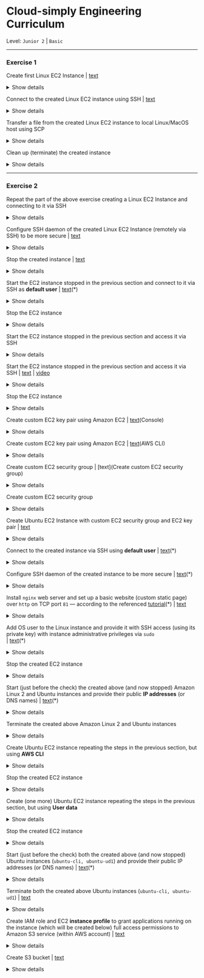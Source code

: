 # Cloud-simply Engineering Curriculum
Level: `Junior 2` | `Basic`

---
### Exercise 1
Create first Linux EC2 Instance 
  | [text](https://docs.aws.amazon.com/AWSEC2/latest/UserGuide/EC2_GetStarted.html)
<details><summary>Show details</summary>  

* **Details**
  * Use AWS Console
  * Use any of the created IAM admin users 
  * Use AWS Region: `Europe (Frankfurt) eu-central-1` 
    | [text](https://docs.aws.amazon.com/awsconsolehelpdocs/latest/gsg/select-region.html)
  * Use the following EC2 instance settings (pre selected as default when applicable) 
     * Amazon Machine Image: `Amazon Linux 2 AMI (HVM), SSD Volume Type`
     * Instance type: `t2.micro` 
     * Security group name (wizard created): `launch-wizard-1` 
       * **Create a new key pair** as wizard prompted and download the private key file        
         * Key pair type: `RSA` 
         * Key pair name: `launch-wizard-1`
         * Downloaded private key file name: `launch-wizard-1.pem`
* **What we have as a result (to check/validate)**
  * **Running** Amazon Linux 2 EC2 instance (created within AWS account) in `eu-central-1` region, SSH RSA private key (downloaded) 
</details>

Connect to the created Linux EC2 instance using SSH
  | [text](https://docs.aws.amazon.com/AWSEC2/latest/UserGuide/AccessingInstancesLinux.html)<details><summary>Show details</summary>

* **Details**
  * Use corresponding user name and the instance public DNS name (or IP address)
    | [text](https://docs.aws.amazon.com/AWSEC2/latest/UserGuide/connection-prereqs.html)
  * Use the downloaded private key 
    | [text](https://docs.aws.amazon.com/AWSEC2/latest/UserGuide/connection-prereqs.html)
  * Use terminal of local Linux/MacOS workplace
    * Make sure local Linux/MacOS workplace has `ssh` program installed
  * Use terminal of the created AWS Cloud9 IDE environment
* **What we have as a result (to check/validate)**
  * SSH session (to the created EC2 instance) established (with the ability to execute commands remotely)
</details>

Transfer a file from the created Linux EC2 instance to local Linux/MacOS host using SCP
<details><summary>Show details</summary>

* **Details**
  * Make sure local Linux/MacOS workplace has scp program installed
  * Use the same command parameters as ones used to connect to the instance via SSH above
  * Use the following file paths:
    * Remote file: `/etc/ssh/ssh_host_ecdsa_key.pub`
    * Local file: `~/.ssh/ssh_host_ecdsa_key.pub`
* **What we have as a result (to check/validate)**
  * ~/.ssh/ssh_host_ecdsa_key.pub file presence (on the filesystem of local Linux/MacOS host) 
</details>

Clean up (terminate) the created instance
<details><summary>Show details</summary>

* **What we have as a result (to check/validate)**
  * No instance exists in AWS account (the created EC2 instance is terminated)
</details>  

---
### Exercise 2
Repeat the part of the above exercise creating a Linux EC2 Instance and connecting to it via SSH
<details><summary>Show details</summary>

* **Details**
  * To connect to the instance via SSH use **default user** name (user which is default for the Amazon Machine Image used to launch the instance) and the downloaded private key
* **What we have as a result (to check/validate)**
  * Ability to execute commands in shell of the created instance remotely via SSH
</details>

Configure SSH daemon of the created Linux EC2 Instance (remotely via SSH) to be more secure 
  | [text](https://aws.amazon.com/ru/premiumsupport/knowledge-center/ec2-ssh-best-practices/)
<details><summary>Show details</summary>

* **Details**
  * Disallow SSH access for Linux `root` user
    * Backup Linux `root` user public key authentication settings
      | [text](https://man.openbsd.org/sshd.8)
    * Setup public key authentication for Linux `root` user **to allow** to use the same public key as used for **default user** 
    * Try to connect to the instance via SSH with root user using public key of **default user**
    * Configure SSH daemon to **deny**  <span style="color:red">connecing</span> for Linux `root` user
      | [text](https://man.openbsd.org/sshd_config.5)
    * Make sure it is not possible to connect to the instance via SSH for Linux `root` user
    * Restore Linux `root` user public key authentication settings from the backup
  * Disallow SSH access using passwords
    * Setup password for the **default user** in the Linux instance
      | passwd(1)
    * Try to connect to the instance via SSH with **default user** using password
    * Configure SSH daemon to **allow** connecting with password
      | [text](https://man.openbsd.org/sshd_config.5)
    * Try to connect to the instance via SSH with **default user** using password
    * Configure SSH daemon to **deny** connecing with password
    * Make sure it is **not possible** to connect to the instance via SSH using password
  * Install `fail2ban` utility and enable and start it as a service  
     * fail2ban monitors log files and blocks consecutive unsuccessful access attempts
     * Update the EC2 instance software (all packages)
       | [text](https://docs.aws.amazon.com/AWSEC2/latest/UserGuide/install-updates.html)
     * Try to find `fail2ban` software package
       | [text](https://docs.aws.amazon.com/AWSEC2/latest/UserGuide/find-software.html)
     * Add EPEL repository for the EC2 instance running Amazon Linux 2
       | [text](https://aws.amazon.com/ru/premiumsupport/knowledge-center/ec2-enable-epel/)
       | [text](https://docs.aws.amazon.com/AWSEC2/latest/UserGuide/add-repositories.html)
     * Try to find `fail2ban` software package again
     * Install `fail2ban` software package
       | [text](https://docs.aws.amazon.com/AWSEC2/latest/UserGuide/install-software.html)
     * Enable and start `fail2ban` service
       | [text](https://www.redhat.com/sysadmin/getting-started-systemctl)
     * Leave the `fail2ban` utility configured by default
* **What we have as a result (to check/validate)**
  * SSH daemon is configured according to best practices for keeping Linux instance secure
</details>

Stop the created instance
 | [text](https://docs.aws.amazon.com/AWSEC2/latest/UserGuide/Stop_Start.html)
<details><summary>Show details</summary>

* **Details**
  * Use AWS Console
* **What we have as a result (to check/validate)**
  * Linux EC2 instance in **Stopped** state in AWS account in `eu-central-1` region
</details> 

Start the EC2 instance stopped in the previous section and connect to it via SSH as **default user**
  | [text](https://docs.aws.amazon.com/AWSEC2/latest/UserGuide/Stop_Start.html)(*)
<details><summary>Show details</summary>

* **Details**
  * To start instance use AWS Console
  * Install `nginx` package on the EC2 Instance (remotely via SSH) and configure `http` access to it
  * Install `nginx` software package by repeating the same step for `nginx` package as for installing `fail2ban` utility in the previous section 
    * Update the EC2 instance software (all packages)
      | [text](https://docs.aws.amazon.com/AWSEC2/latest/UserGuide/install-updates.html)(*)
    * Make sure EPEL repository is added
      | [text](https://aws.amazon.com/ru/premiumsupport/knowledge-center/ec2-enable-epel/)(*)
      | [text](https://docs.aws.amazon.com/AWSEC2/latest/UserGuide/add-repositories.html)(*) 
    * Find `nginx` software package
      | [text](https://docs.aws.amazon.com/AWSEC2/latest/UserGuide/find-software.html)(*) 
    * Install `nginx` software package
      | [text](https://docs.aws.amazon.com/AWSEC2/latest/UserGuide/install-software.html)(*)
    * Enable and start `nginx` service
      | [text](https://www.redhat.com/sysadmin/getting-started-systemctl)(*)
   * Use the following commands to configure Amazon Linux 2 OS firewall to allow ingress `http` traffic
     * `sudo firewall-cmd --zone=public --add-service=http --permanent`
     * `sudo firewall-cmd --reload`
   * If it is required use the following commands to configure Amazon Linux 2 OS firewall to allow ingress traffic on specific `<port>/<protocol>` (for example `8080/tcp`)
     * `sudo firewall-cmd --zone=public --add-port=<port>/<protocol> --permanent`
     * `sudo firewall-cmd --reload`
   * Allow `http` traffic to access `nginx` service running on TCP port `80`
     | [text](https://aws.amazon.com/ru/premiumsupport/knowledge-center/connect-http-https-ec2/)
     * Use AWS Console
     * Configure the security group of the EC2 instance to allow `http` traffic by adding an inbound rule on TCP port `80` from the source address `0.0.0.0/0`
       | [text](https://docs.aws.amazon.com/vpc/latest/userguide/VPC_SecurityGroups.html)
       | [video](https://www.youtube.com/watch?v=UQLWYy-EpCg)  
* **What we have as a result (to check/validate)**
  * Ability to execute commands remotely (via SSH) in shell of the instance created in the previous section 
</details>
  
Stop the EC2 instance
<details><summary>Show details</summary>

* **Details**
  * Use AWS Console
* **What we have as a result (to check/validate)**
  * Linux EC2 instance in **Stopped** state in AWS account in `eu-central-1` region
</details> 
  
Start the EC2 instance stopped in the previous section and access it via SSH
<details><summary>Show details</summary>

* **Details**
  * See the previous section
* **What we have as a result (to check/validate)**
  * See the previous section
</details>   
    
Start the EC2 instance stopped in the previous section and access it via SSH
  | [text](https://aws.amazon.com/ru/premiumsupport/knowledge-center/new-user-accounts-linux-instance/)
  | [video](https://www.youtube.com/watch?v=khPGZYh73fo)
<details><summary>Show details</summary>

* **Details**
  * Use the following Linux OS user settings
    | adduser(8)
    * Username: `tutor-a`
    * Public key: `ssh-ed25519 AAAAC3NzaC1lZDI1NTE5AAAAIChvBKAJbIt0H0O26DbZnu2I0kHG+OJBEvR0UkgqWwFb tutor-a`
  * Provide user `tutor-a` with instance administrative privileges via `sudo`
    | [text](https://developers.redhat.com/blog/2018/08/15/how-to-enable-sudo-on-rhel)
    * Add user `tutor-a` to the group: `wheel`
      | usermod(8)
    * Use `visudo` command (which safely edits `/etc/sudoers` file with `vi` editor) to enable all users in group `wheel` to run any command with `sudo` **without a password**
      | visudo(8)
* **What we have as a result (to check/validate)**
  * User `tutor-a` has SSH access to the Linux EC2 instance (using its private key) with instance administrative privileges via `sudo`
</details>   
  
Stop the EC2 instance
<details><summary>Show details</summary>

* **Details**
  * See the previous section
* **What we have as a result (to check/validate)**
  * **Stopped** Linux EC2 instance in `eu-central-1` region configured according to the following
    * Amazon Linux 2 OS installed
    * SSH daemon configured according to best practices
    * Web server `nginx` installed and accessible via `http` on TCP port `80`
    * User `tutor-a` created and provided SSH access (using its private key) with instance administrative privileges via `sudo`  
</details>   
  
Create custom EC2 key pair using Amazon EC2
  | [text](https://docs.aws.amazon.com/AWSEC2/latest/UserGuide/ec2-key-pairs.html)(Console)
<details><summary>Show details</summary>

* **Details**
  * Use AWS Console
  * Use any of the created IAM admin users
  * Use AWS Region: `Europe (Frankfurt) eu-central-1`
  * Use the following EC2 key pair settings
    * Key pair name: `student-rsa`
    * Key pair type: `RSA`
    * Private key file format: `.pem`
  * Save downloaded private key file (`student-rsa.pem`) as `~/.ssh/id_student_rsa` (in local Linux/MacOS workplace) and make appropriate permission changes
* **What we have as a result (to check/validate)**
  * EC2 key pair `student-rsa` in `eu-central-1` region, private key file `~/.ssh/id_student_rsa`
</details>   
  
Create custom EC2 key pair using Amazon EC2
  | [text](https://docs.aws.amazon.com/AWSEC2/latest/UserGuide/ec2-key-pairs.html)(AWS CLI)
<details><summary>Show details</summary>

* **Details**
  * Use AWS CLI
  * Use any of the created IAM admin users
  * Use AWS Region: `Europe (Frankfurt) eu-central-1`
  * Use the following EC2 key pair settings
    * Key pair name: `student-ed25519`
    * Key pair type: `ED25519`
    * Private key file format: `.pem`
  * Save private key file as `~/.ssh/id_student_ed25519` (in local Linux/MacOS workplace) and make appropriate permission changes
* **What we have as a result (to check/validate)**
  * EC2 key pair `student-ed25519` in `eu-central-1` region, private key file `~/.ssh/id_student_ed25519`
</details>   
  
Create custom EC2 security group
  | [text](Create custom EC2 security group)
<details><summary>Show details</summary>

* **Details**
  * Use AWS Console
    | [text](https://docs.aws.amazon.com/AWSEC2/latest/UserGuide/working-with-security-groups.html)(New console) 
  * Use any of the created IAM admin users
  * Use AWS Region: `Europe (Frankfurt) eu-central-1`
  * Use the following security group settings
    * Security group name: `public-ssh-and-http`
    * Description: `Allow SSH and HTTP access from the World`
    * VPC: use `default` VPC (the only VPC ID available at this stage)
    * Allow ingress `http` traffic on TCP port `80` from the source address `0.0.0.0/0`	
      | [text](https://developers.redhat.com/blog/2018/08/15/how-to-enable-sudo-on-rhel)(New console) 
    * Allow ingress `ssh` traffic on TCP port `22` from the source address `0.0.0.0/0`
    * Allow all egress traffic to the destination address `0.0.0.0/0`     
* **What we have as a result (to check/validate)**
  * EC2 security group `public-ssh-and-http in eu-central-1` region allowing SSH and HTTP access from the World
</details>   
  
Create custom EC2 security group
<details><summary>Show details</summary>

* **Details**
  * Use AWS CLI
    | [text](https://docs.aws.amazon.com/AWSEC2/latest/UserGuide/working-with-security-groups.html)(Command line) 
  * Use any of the created IAM admin users
  * Use AWS Region: `Europe (Frankfurt) eu-central-1`
  * Use the following security group settings
    * Security group name: `public-ssh-http-81`
    * Description: `Allow SSH, HTTP and 81/TCP access from the World`
    * VPC: use `default` VPC (the only VPC ID available at this stage)
    * Allow ingress `http` traffic on TCP port 80 from the source address `0.0.0.0/0`
      | [text](https://developers.redhat.com/blog/2018/08/15/how-to-enable-sudo-on-rhel)(Command line) 
    * Allow ingress traffic on TCP port `81` from the source address `0.0.0.0/0`  
    * Allow ingress `ssh` traffic on TCP port `22` from the source address `0.0.0.0/0`
    * Allow all egress traffic to the destination address `0.0.0.0/0`       
* **What we have as a result (to check/validate)**
  * EC2 security group `public-ssh-http-81`  in `eu-central-1` region allowing SSH, HTTP, and TCP on port `81` access from the World
</details>   
   
Create Ubuntu EC2 Instance with custom EC2 security group and EC2 key pair
  | [text](https://docs.aws.amazon.com/AWSEC2/latest/UserGuide/get-set-up-for-amazon-ec2.html)
<details><summary>Show details</summary>

* **Details**
  * Use AWS Console 
  * Use any of the created IAM admin users
  * Use AWS Region: `Europe (Frankfurt) eu-central-1`
  * Use the following EC2 instance settings (all set as default with the exception of the specified)
    | [text](https://docs.aws.amazon.com/AWSEC2/latest/UserGuide/launching-instance.html)
    * Amazon Machine Image: `Ubuntu Server 20.04 LTS (HVM), SSD Volume Type`(Free tier eligible)
    * Instance type: `t2.micro` (Free tier eligible)
    * Instance tag key-value: `Name: ubuntu-console`
    * Security group name: `public-ssh-and-http`
    * **Choose an existing key pair** as wizard prompted
      * Select a key pair: `student-rsa|RSA` 
* **What we have as a result (to check/validate)**
  * **Running** Ubuntu EC2 instance (`ubuntu-console`) in `eu-central-1` region
</details>   
  
Connect to the created instance via SSH using **default user**
  | [text](https://docs.aws.amazon.com/AWSEC2/latest/UserGuide/connection-prereqs.html)(*)
<details><summary>Show details</summary>
  
* **What we have as a result (to check/validate)**
  * Ability to execute commands in shell of the created instance remotely via SSH
</details>   
  
Configure SSH daemon of the created instance to be more secure 
  | [text](https://aws.amazon.com/ru/premiumsupport/knowledge-center/ec2-ssh-best-practices/)(*)
<details><summary>Show details</summary>

* **Details**
  * Make sure that SSH access for Linux `root` user is prohibited
  * Make sure that SSH access using passwords is prohibited
  * Make sure that SSH access using passwords is prohibited
* **What we have as a result (to check/validate)**
  * SSH daemon is configured according to best practices
</details>   
  
Install `nginx` web server and set up a basic website (custom static page) over `http` on TCP port `81` — according to the referenced [tutorial](https://ubuntu.com/tutorials/install-and-configure-nginx#1-overview)(*)
  | [text](https://ubuntu.com/tutorials/install-and-configure-nginx#1-overview)
<details><summary>Show details</summary>

* **Details**
  * Make sure both default `nginx` welcome page (*Welcome to nginx*) and basic website (*Hello, Nginx!*) are accessible from all over the world  
* **What we have as a result (to check/validate)**
  * http request to TCP port 80 to public IP address or DNS name of the EC2 instance returns default nginx welcome page of Ubuntu AMI (*Welcome to nginx!*); http request to TCP port 81 to public IP address or DNS name of the EC2 instance returns custom static page (*Hello, Nginx!*)
</details>   
  
Add OS user to the Linux instance and provide it with SSH access (using its private key) with instance administrative privileges via `sudo`  
  | [text](https://aws.amazon.com/ru/premiumsupport/knowledge-center/new-user-accounts-linux-instance/)(*)
<details><summary>Show details</summary>
 
* **Details**
  * Use the following Linux OS user settings
    | [adduser(8)](http://manpages.ubuntu.com/manpages/trusty/man8/adduser.8.html) 
    * Username: `tutor-a`
    * Public key: `ssh-ed25519 AAAAC3NzaC1lZDI1NTE5AAAAIChvBKAJbIt0H0O26DbZnu2I0kHG+OJBEvR0UkgqWwFb tutor-a`
  * Provide user `tutor-a` with instance administrative privileges via `sudo`
    | [text](https://www.digitalocean.com/community/tutorials/how-to-edit-the-sudoers-file)(add) 
    * Add user `tutor-a` to the group: `sudo`
    * Use `visudo` command to enable all users in group `sudo` to run **any command as any user or member of any group** with `sudo` **without a password**
* **What we have as a result (to check/validate)**
  * User `tutor-a` has SSH access to the Linux EC2 instance (using its private key); user `tutor-a` is a member of  `sudo` group; members of group `sudo` can run any command as any user or member of any group with `sudo` without a password
</details>  
  
Stop the created EC2 instance
<details><summary>Show details</summary>
 
* **What we have as a result (to check/validate)**
  * **Stopped** Linux EC2 instance in `eu-central-1` region configured according to the following
    * Ubuntu Server 20.04 LTS OS installed
    * SSH daemon configured according to best practices
    * Web server `nginx` installed and accessible via `http` on TCP ports `80` and `81`
    * Members of the group `sudo` can run any command as any user or member of any group with `sudo` without a password
    * User `tutor-a` created and provided SSH access (using its private key) with instance administrative privileges via the group `sudo` membership  
</details>   
  
Start (just before the check) the created above (and now stopped) Amazon Linux 2 and Ubuntu instances and provide their public **IP addresses** (or DNS names) 
  | [text](https://docs.aws.amazon.com/AWSEC2/latest/UserGuide/connection-prereqs.html)(*)
<details><summary>Show details</summary>
  
* **What we have as a result (to check/validate)**
  * **Checkpoint**(01): please, **stop here** to check the results of your work before moving on
</details>  
  
Terminate the created above Amazon Linux 2 and Ubuntu instances
<details><summary>Show details</summary>
  
* **What we have as a result (to check/validate)**
  * No instances exist in AWS account (all the instances previously created are terminated)
</details>  
  
Сreate Ubuntu EC2 instance repeating the steps in the previous section, but using **AWS CLI**
<details><summary>Show details</summary>
 
* **Details**
  * Use **AWS CLI**
  * Use any of the created IAM admin users
  * Use AWS Region: `Europe (Frankfurt) eu-central-1`
  * Use the following custom EC2 instance settings 
    | [text](https://docs.aws.amazon.com/cli/latest/userguide/cli-services-ec2-instances.html) 
    * Platform: `EC2-VPC`
      * Note: In this course we work only with `EC2-VPC`, and never with `EC2-Classic`
    * AMI ID: `ami-05f7491af5eef733a`
    * Instance type: `t2.micro`
    * Key pair name: `student-ed25519`
    * **Security group ID**: ID of `public-ssh-http-81` security group
      * Use the following command to find out **security group ID** (by known `<group name>)`
      *  aws ec2 describe-security-groups --group-names <group_name> --query 'SecurityGroups[*].GroupId' --output text
         | [text](https://awscli.amazonaws.com/v2/documentation/api/latest/reference/ec2/describe-vpcs.html)
    * **Subnet ID**: ID of any one of the subnets in the `default` VPC
      * Use the following command to find out **VPC ID** of the `default` VPC
      *  aws ec2 describe-vpcs --filters "Name=isDefault, Values=true" --query "Vpcs[*].VpcId" --output text
         | [text](https://awscli.amazonaws.com/v2/documentation/api/latest/reference/ec2/describe-vpcs.html)
      * Use the following command to find out **VPC subnets' IDs** (by known `<VPC ID>`)
      *  aws ec2 describe-subnets --filters "Name=vpc-id,Values=<VPC ID>" --query "Subnets[*].SubnetId" --output text
         | [text](https://awscli.amazonaws.com/v2/documentation/api/latest/reference/ec2/describe-subnets.html)
    * Instance tag key-value: `Name: ubuntu-cli`
      | [text](https://docs.aws.amazon.com/AWSEC2/latest/UserGuide/Using_Tags.html)
  * Repeat all the configuration steps from the previous section for the following components
    * sshd daemon
    * nginx daemon
    * tutor-a user
* **What we have as a result (to check/validate)**
  * **Running** Ubuntu EC2 instance (`ubuntu-cli`) in `eu-central-1` region
</details>    

Stop the created EC2 instance
<details><summary>Show details</summary>
     
* **Details**
  * Use **AWS CLI**
    | [text](https://awscli.amazonaws.com/v2/documentation/api/latest/reference/ec2/stop-instances.html) 
    * Use the following command to find out `ubuntu-cli` **instance ID**
      * `aws ec2 describe-instances --filters "Name=tag:Name,Values=ubuntu-cli" --query "Reservations[].Instances[].InstanceId" --output text`
* **What we have as a result (to check/validate)**
  * **Stopped** Ubuntu EC2 instance (`ubuntu-cli`) in `eu-central-1` region
</details>  
  
Create (one more) Ubuntu EC2 instance repeating the steps in the previous section, but using **User data**
<details><summary>Show details</summary>
     
* **Details**
  * Use **AWS CLI**
  * Use any of the created IAM admin users
  * Use AWS Region: `Europe (Frankfurt) eu-central-1`
  * Use the same EC2 instance settings as in the previos section (see above) with only the following modifications
    * Instance tag key-value: `Name: ubuntu-ud1`
  * Setup the following components the same way as in the previous section but using only **User data** to configure the instance by scripts during launch
    | [text](https://docs.aws.amazon.com/AWSEC2/latest/UserGuide/user-data.html) 
    * sshd daemon
    * nginx daemon
    * tutor-a user
* **What we have as a result (to check/validate)**
  * **Running** Ubuntu EC2 instance (`ubuntu-ud1`) in `eu-central-1` region
</details>  
  
Stop the created EC2 instance
<details><summary>Show details</summary>
     
* **Details**
  * Use **AWS CLI**
    | [text](https://awscli.amazonaws.com/v2/documentation/api/latest/reference/ec2/stop-instances.html)(*)
* **What we have as a result (to check/validate)**
  * **Stopped** Ubuntu EC2 instance (`ubuntu-ud1`) in `eu-central-1` region
</details>  
  
Start (just before the check) both the created above (and now stopped) Ubuntu instances (`ubuntu-cli, ubuntu-ud1`) and provide their public IP addresses (or DNS names) 
  | [text](https://docs.aws.amazon.com/AWSEC2/latest/UserGuide/connection-prereqs.html)(*)
<details><summary>Show details</summary>
     
* **What we have as a result (to check/validate)**
  * **Checkpoint** (02): please, **stop here** to check the results of your work before moving on
</details>  
  
Terminate both the created above Ubuntu instances (`ubuntu-cli, ubuntu-ud1`)
  | [text](https://awscli.amazonaws.com/v2/documentation/api/latest/reference/ec2/terminate-instances.html)
<details><summary>Show details</summary>
  
* **Details**
  * Use AWS CLI 
* **What we have as a result (to check/validate)**
  * No instances exist in AWS account (all the instances previously created are terminated)
</details>  
  
Create IAM role and EC2 **instance profile** to grant applications running on the instance (which will be created below) full access permissions to Amazon S3 service (within AWS account)
  | [text](https://docs.aws.amazon.com/AWSEC2/latest/UserGuide/iam-roles-for-amazon-ec2.html)
<details><summary>Show details</summary>
  
* **Details**
  * Use AWS CLI 
  * Use the following settings 
    * Role name: `EC2toS3FullAccess`
      | [text](https://awscli.amazonaws.com/v2/documentation/api/latest/reference/iam/create-role.html)
    * Role description: `Allow EC2 to do everything with any S3 buckets`
    * Inline access policy name: `S3FullAccess`
      | [text](https://awscli.amazonaws.com/v2/documentation/api/latest/reference/iam/put-role-policy.html)
    * **Instance profile** name: `EC2toS3FullAccessProfile`
      | [text](https://awscli.amazonaws.com/v2/documentation/api/latest/reference/iam/create-instance-profile.html)
      | [text](https://awscli.amazonaws.com/v2/documentation/api/latest/reference/iam/add-role-to-instance-profile.html)
* **What we have as a result (to check/validate)**
  * Instance profile `EC2toS3FullAccessProfile` with the corresponding permissions
</details>  
  
Create S3 bucket
  | [text](https://docs.aws.amazon.com/AmazonS3/latest/userguide/creating-bucket.html)
<details><summary>Show details</summary>
  
* **Details**
  * Use AWS CLI 
    | [text](https://docs.aws.amazon.com/cli/latest/userguide/cli-services-s3-commands.html)
    | [text](https://awscli.amazonaws.com/v2/documentation/api/latest/reference/s3/mb.html)
  * Use the following S3 bucket settings 
    * Bucket name: `cec-<AWS account ID>-j2`
      | [text](https://docs.aws.amazon.com/AmazonS3/latest/userguide/bucketnamingrules.html)
      * Use the following command to find out `<AWS account ID>`
      *  aws sts get-caller-identity --query Account --output text
    * AWS Region: `EU (Frankfurt) eu-central-1`
    * **All other settings**: default
* **What we have as a result (to check/validate)**
  * S3 bucket with the name: `s3://cec-<AWS account ID>-j2`
</details>  
  
  
  
  
  
  
  
  
  
  
  
  
  
  
  
  
